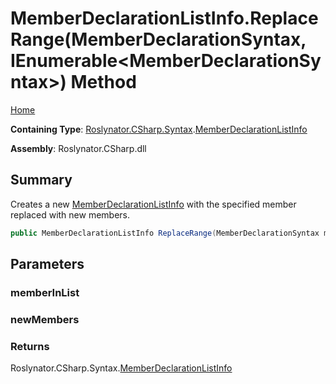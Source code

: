 # MemberDeclarationListInfo\.ReplaceRange\(MemberDeclarationSyntax, IEnumerable\<MemberDeclarationSyntax>\) Method

[Home](../../../../../README.md)

**Containing Type**: [Roslynator.CSharp.Syntax](../../README.md)\.[MemberDeclarationListInfo](../README.md)

**Assembly**: Roslynator\.CSharp\.dll

## Summary

Creates a new [MemberDeclarationListInfo](../README.md) with the specified member replaced with new members\.

```csharp
public MemberDeclarationListInfo ReplaceRange(MemberDeclarationSyntax memberInList, IEnumerable<MemberDeclarationSyntax> newMembers)
```

## Parameters

### memberInList





### newMembers





### Returns

Roslynator\.CSharp\.Syntax\.[MemberDeclarationListInfo](../README.md)

